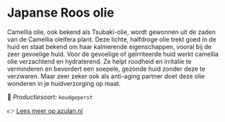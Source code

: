 # Japanse Roos olie

Camellia olie, ook bekend als Tsubaki-olie, wordt gewonnen uit de zaden van de Camellia oleifera plant. Deze lichte, halfdroge olie trekt goed in de huid en staat bekend om haar kalmerende eigenschappen, vooral bij de zeer gevoelige huid. Voor de gevoelige of geïrriteerde huid werkt camellia olie verzachtend en hydraterend. Ze helpt roodheid en irritatie te verminderen en bevordert een soepele, gezonde huid zonder deze te verzwaren. Maar zeer zeker ook als anti-aging partner doet deze olie wonderen in je huidverzorging op maat.

🔧 *Productiesoort:* `koudgeperst`

👉 [Lees meer op azulan.nl](https://azulan.nl/atlas/japanse-roos-olie)